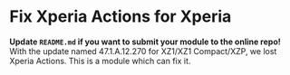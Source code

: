 # Fix Xperia Actions for Xperia

**Update `README.md` if you want to submit your module to the online repo!** With the update named 47.1.A.12.270 for XZ1/XZ1 Compact/XZP, we lost Xperia Actions. This is a module which can fix it.